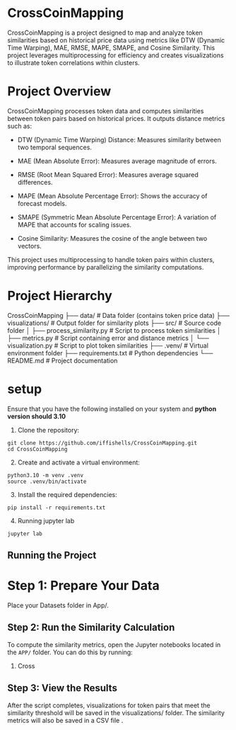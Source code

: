 # CrossCoinMapping
CrossCoinMapping is a project designed to map and analyze token similarities based on historical price data using metrics like DTW (Dynamic Time Warping), MAE, RMSE, MAPE, SMAPE, and Cosine Similarity. This project leverages multiprocessing for efficiency and creates visualizations to illustrate token correlations within clusters.

# Project Overview

CrossCoinMapping processes token data and computes similarities between token pairs based on historical prices. It outputs distance metrics such as:

* DTW (Dynamic Time Warping) Distance: Measures similarity between two temporal sequences.
* MAE (Mean Absolute Error): Measures average magnitude of errors.
* RMSE (Root Mean Squared Error): Measures average squared differences.
* MAPE (Mean Absolute Percentage Error): Shows the accuracy of forecast models.
* SMAPE (Symmetric Mean Absolute Percentage Error): A variation of MAPE that accounts for scaling issues.

* Cosine Similarity: Measures the cosine of the angle between two vectors.

This project uses multiprocessing to handle token pairs within clusters, improving performance by parallelizing the similarity computations.

# Project Hierarchy 

CrossCoinMapping
├── data/                        # Data folder (contains token price data)
├── visualizations/               # Output folder for similarity plots
├── src/                         # Source code folder
│   ├── process_similarity.py     # Script to process token similarities
│   ├── metrics.py                # Script containing error and distance metrics
│   └── visualization.py          # Script to plot token similarities
├── .venv/                        # Virtual environment folder
├── requirements.txt              # Python dependencies
└── README.md                     # Project documentation

# setup
Ensure that you have the following installed on your system and **python version should 3.10**
1. Clone the repository:
```angular2html
git clone https://github.com/iffishells/CrossCoinMapping.git
cd CrossCoinMapping
```
2. Create and activate a virtual environment:
```angular2html
python3.10 -m venv .venv
source .venv/bin/activate
```
3. Install the required dependencies:
```angular2html
pip install -r requirements.txt
```
4. Running jupyter lab
```angular2html
jupyter lab
```
## Running the Project
# Step 1: Prepare Your Data
Place your Datasets folder in App/.
## Step 2: Run the Similarity Calculation
To compute the similarity metrics, open the Jupyter notebooks located in the `APP/` folder. You can do this by running:
1.  Cross
## Step 3: View the Results
After the script completes, visualizations for token pairs that meet the similarity threshold will be saved in the visualizations/ folder. The similarity metrics will also be saved in a CSV file .
